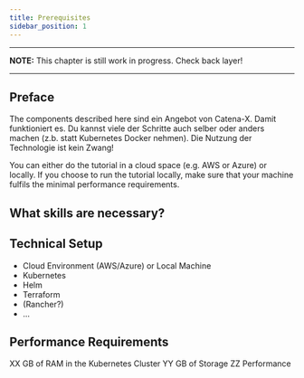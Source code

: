 ```yaml
---
title: Prerequisites
sidebar_position: 1
---
```


---
**NOTE:**
This chapter is still work in progress. Check back layer!

---

## Preface

The components described here sind ein Angebot von Catena-X. Damit funktioniert es. Du kannst viele der Schritte auch selber oder anders machen (z.b. statt Kubernetes Docker nehmen). Die Nutzung der Technologie ist kein Zwang!

You can either do the tutorial in a cloud space (e.g. AWS or Azure) or locally. If you choose to run the tutorial locally, make sure that your machine fulfils the minimal performance requirements.
 
## What skills are necessary?

## Technical Setup

- Cloud Environment (AWS/Azure) or Local Machine 
- Kubernetes
- Helm
- Terraform
- (Rancher?)
- ...

## Performance Requirements 

XX GB of RAM in the Kubernetes Cluster
YY GB of Storage
ZZ Performance 